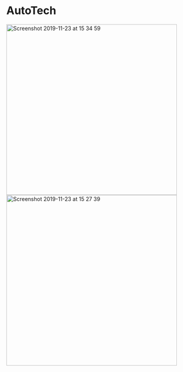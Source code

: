 # AutoTech



<img width="447" alt="Screenshot 2019-11-23 at 15 34 59" src="https://user-images.githubusercontent.com/36129254/69481201-1a7a3d00-0e07-11ea-96e1-056b9da223a2.png">

<img width="447" alt="Screenshot 2019-11-23 at 15 27 39" src="https://user-images.githubusercontent.com/36129254/69481214-2b2ab300-0e07-11ea-8515-7f9fee7ed72f.png">
